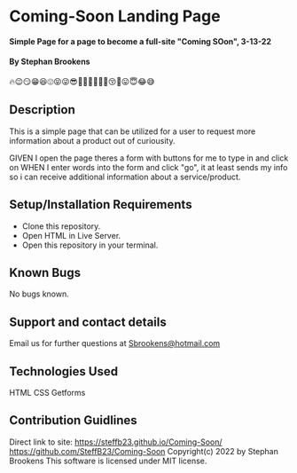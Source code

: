 # Coming-Soon Landing Page

#### Simple Page for a page to become a full-site "Coming SOon", 3-13-22
#### By Stephan Brookens

<p>🔥😉😏😁😆😍😝😜😎🤠🤪🤭🧐🤤🤗😚🤑😛😇😂😅</p>


## Description
This is a simple page that can be utilized for a user to request more information about a product out of curiousity.

GIVEN I open the page theres a form with buttons for me to type in and click on
WHEN I enter words into the form and click "go", it at least sends my info so i can receive additional information about a service/product.

## Setup/Installation Requirements
* Clone this repository.
* Open HTML in Live Server.
* Open this repository in your terminal.
## Known Bugs
No bugs known.
## Support and contact details
Email us for further questions at Sbrookens@hotmail.com
## Technologies Used
HTML
CSS
Getforms

## Contribution Guidlines 
Direct link to site:
https://steffb23.github.io/Coming-Soon/
https://github.com/SteffB23/Coming-Soon
Copyright(c) 2022 by Stephan Brookens
This software is licensed under MIT license.